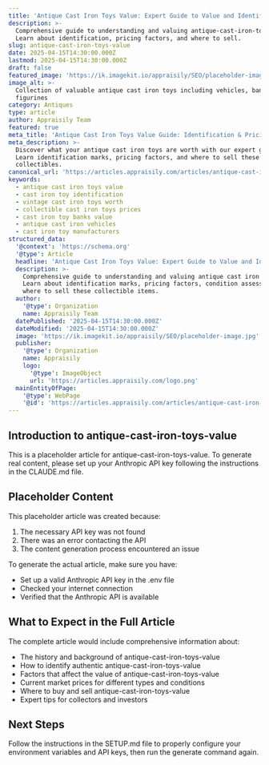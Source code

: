 ```yaml
---
title: 'Antique Cast Iron Toys Value: Expert Guide to Value and Identification'
description: >-
  Comprehensive guide to understanding and valuing antique-cast-iron-toys-value.
  Learn about identification, pricing factors, and where to sell.
slug: antique-cast-iron-toys-value
date: 2025-04-15T14:30:00.000Z
lastmod: 2025-04-15T14:30:00.000Z
draft: false
featured_image: 'https://ik.imagekit.io/appraisily/SEO/placeholder-image.jpg'
image_alt: >-
  Collection of valuable antique cast iron toys including vehicles, banks, and
  figurines
category: Antiques
type: article
author: Appraisily Team
featured: true
meta_title: 'Antique Cast Iron Toys Value Guide: Identification & Pricing'
meta_description: >-
  Discover what your antique cast iron toys are worth with our expert guide.
  Learn identification marks, pricing factors, and where to sell these valuable
  collectibles.
canonical_url: 'https://articles.appraisily.com/articles/antique-cast-iron-toys-value'
keywords:
  - antique cast iron toys value
  - cast iron toy identification
  - vintage cast iron toys worth
  - collectible cast iron toys prices
  - cast iron toy banks value
  - antique cast iron vehicles
  - cast iron toy manufacturers
structured_data:
  '@context': 'https://schema.org'
  '@type': Article
  headline: 'Antique Cast Iron Toys Value: Expert Guide to Value and Identification'
  description: >-
    Comprehensive guide to understanding and valuing antique cast iron toys.
    Learn about identification marks, pricing factors, condition assessment, and
    where to sell these collectible items.
  author:
    '@type': Organization
    name: Appraisily Team
  datePublished: '2025-04-15T14:30:00.000Z'
  dateModified: '2025-04-15T14:30:00.000Z'
  image: 'https://ik.imagekit.io/appraisily/SEO/placeholder-image.jpg'
  publisher:
    '@type': Organization
    name: Appraisily
    logo:
      '@type': ImageObject
      url: 'https://articles.appraisily.com/logo.png'
  mainEntityOfPage:
    '@type': WebPage
    '@id': 'https://articles.appraisily.com/articles/antique-cast-iron-toys-value'
---
```


## Introduction to antique-cast-iron-toys-value

This is a placeholder article for antique-cast-iron-toys-value. To generate real content, please set up your Anthropic API key following the instructions in the CLAUDE.md file.

## Placeholder Content

This placeholder article was created because:

1. The necessary API key was not found
2. There was an error contacting the API
3. The content generation process encountered an issue

To generate the actual article, make sure you have:

- Set up a valid Anthropic API key in the .env file
- Checked your internet connection
- Verified that the Anthropic API is available

## What to Expect in the Full Article

The complete article would include comprehensive information about:

- The history and background of antique-cast-iron-toys-value
- How to identify authentic antique-cast-iron-toys-value
- Factors that affect the value of antique-cast-iron-toys-value
- Current market prices for different types and conditions
- Where to buy and sell antique-cast-iron-toys-value
- Expert tips for collectors and investors

## Next Steps

Follow the instructions in the SETUP.md file to properly configure your environment variables and API keys, then run the generate command again.
